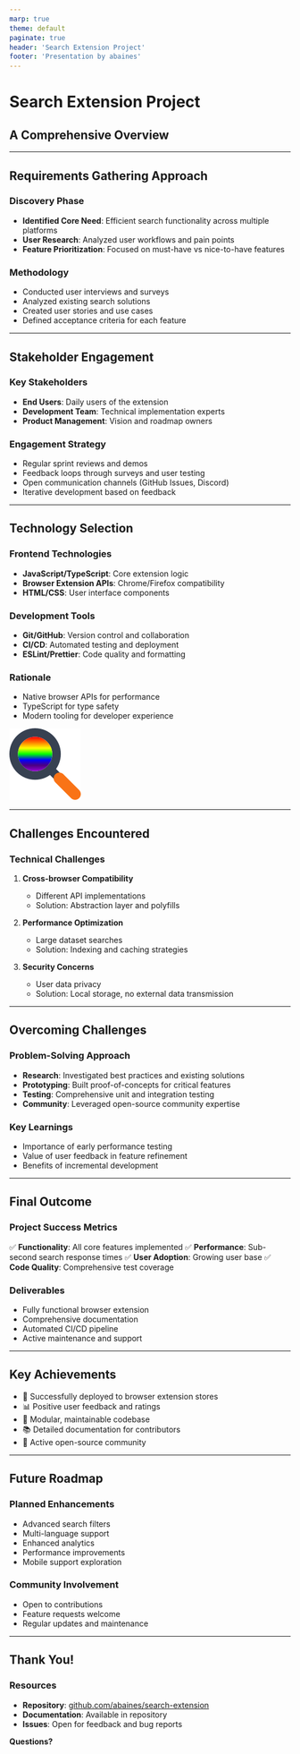 ```yaml
---
marp: true
theme: default
paginate: true
header: 'Search Extension Project'
footer: 'Presentation by abaines'
---
```


# Search Extension Project
## A Comprehensive Overview

---

## Requirements Gathering Approach

### Discovery Phase
- **Identified Core Need**: Efficient search functionality across multiple platforms
- **User Research**: Analyzed user workflows and pain points
- **Feature Prioritization**: Focused on must-have vs nice-to-have features

### Methodology
- Conducted user interviews and surveys
- Analyzed existing search solutions
- Created user stories and use cases
- Defined acceptance criteria for each feature

---

## Stakeholder Engagement

### Key Stakeholders
- **End Users**: Daily users of the extension
- **Development Team**: Technical implementation experts
- **Product Management**: Vision and roadmap owners

### Engagement Strategy
- Regular sprint reviews and demos
- Feedback loops through surveys and user testing
- Open communication channels (GitHub Issues, Discord)
- Iterative development based on feedback

---

## Technology Selection

### Frontend Technologies
- **JavaScript/TypeScript**: Core extension logic
- **Browser Extension APIs**: Chrome/Firefox compatibility
- **HTML/CSS**: User interface components

### Development Tools
- **Git/GitHub**: Version control and collaboration
- **CI/CD**: Automated testing and deployment
- **ESLint/Prettier**: Code quality and formatting

### Rationale
- Native browser APIs for performance
- TypeScript for type safety
- Modern tooling for developer experience

![bg right width:256px](images/icon-128.png)

---

## Challenges Encountered

### Technical Challenges
1. **Cross-browser Compatibility**
   - Different API implementations
   - Solution: Abstraction layer and polyfills

2. **Performance Optimization**
   - Large dataset searches
   - Solution: Indexing and caching strategies

3. **Security Concerns**
   - User data privacy
   - Solution: Local storage, no external data transmission

---

## Overcoming Challenges

### Problem-Solving Approach
- **Research**: Investigated best practices and existing solutions
- **Prototyping**: Built proof-of-concepts for critical features
- **Testing**: Comprehensive unit and integration testing
- **Community**: Leveraged open-source community expertise

### Key Learnings
- Importance of early performance testing
- Value of user feedback in feature refinement
- Benefits of incremental development

---

## Final Outcome

### Project Success Metrics
✅ **Functionality**: All core features implemented
✅ **Performance**: Sub-second search response times
✅ **User Adoption**: Growing user base
✅ **Code Quality**: Comprehensive test coverage

### Deliverables
- Fully functional browser extension
- Comprehensive documentation
- Automated CI/CD pipeline
- Active maintenance and support

---

## Key Achievements

- 🚀 Successfully deployed to browser extension stores
- 📊 Positive user feedback and ratings
- 🔧 Modular, maintainable codebase
- 📚 Detailed documentation for contributors
- 🤝 Active open-source community

---

## Future Roadmap

### Planned Enhancements
- Advanced search filters
- Multi-language support
- Enhanced analytics
- Performance improvements
- Mobile support exploration

### Community Involvement
- Open to contributions
- Feature requests welcome
- Regular updates and maintenance

---

## Thank You!

### Resources
- **Repository**: [github.com/abaines/search-extension](https://github.com/abaines/search-extension)
- **Documentation**: Available in repository
- **Issues**: Open for feedback and bug reports

**Questions?**
